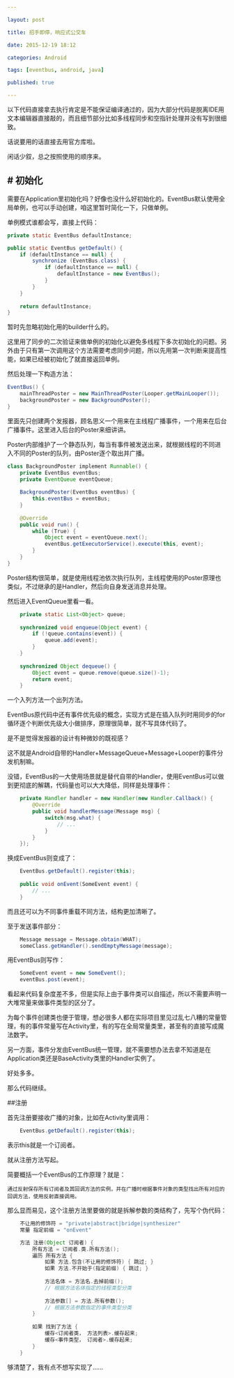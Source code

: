 ```yaml
---

layout: post

title: 招手即停，响应式公交车

date: 2015-12-19 18:12

categories: Android

tags: [eventbus, android, java]

published: true

---
```


以下代码直接拿去执行肯定是不能保证编译通过的，因为大部分代码是脱离IDE用文本编辑器直接敲的，而且细节部分比如多线程同步和空指针处理并没有写到很细致。

话说要用的话直接去用官方库啦。

闲话少叙，总之按照使用的顺序来。

## # 初始化

需要在Application里初始化吗？好像也没什么好初始化的。EventBus默认使用全局单例，也可以手动创建，咱这里暂时简化一下，只做单例。

单例模式谁都会写，直接上代码：

```java
private static EventBus defaultInstance;

public static EventBus getDefault() {
    if (defaultInstance == null) {
        synchronize (EventBus.class) {
            if (defaultInstance == null) {
                defaultInstance = new EventBus();
            }
        }
    }
    
    return defaultInstance;
}
```

暂时先忽略初始化用的builder什么的。

这里用了同步的二次验证来做单例的初始化以避免多线程下多次初始化的问题。另外由于只有第一次调用这个方法需要考虑同步问题，所以先用第一次判断来提高性能，如果已经被初始化了就直接返回单例。

然后处理一下构造方法：

```java
EventBus() {
    mainThreadPoster = new MainThreadPoster(Looper.getMainLooper());
    backgroundPoster = new BackgroundPoster();
}
```

里面先只创建两个发报器，顾名思义一个用来在主线程广播事件，一个用来在后台广播事件。这里进入后台的Poster来细讲讲。

Poster内部维护了一个静态队列，每当有事件被发送出来，就根据线程的不同进入不同的Poster的队列，由Poster逐个取出并广播。

```java
class BackgroundPoster implement Runnable() {
    private EventBus eventBus;
    private EventQueue eventQueue;
    
    BackgroundPoster(EventBus eventBus) {
        this.eventBus = eventBus;
    }
    
    @Override
    public void run() {
        while (True) {
            Object event = eventQueue.next();
            eventBus.getExecutorService().execute(this, event);
        }
    }
}
```

Poster结构很简单，就是使用线程池依次执行队列，主线程使用的Poster原理也类似，不过继承的是Handler，然后向自身发送消息并处理。

然后进入EventQueue里看一看。

```java
    private static List<Object> queue;
    
    synchronized void enqueue(Object event) {
        if (!queue.contains(event)) {
            queue.add(event);
        }
    }
    
    synchronized Object dequeue() {
        Object event = queue.remove(queue.size()-1);
        return event;
    }
```

一个入列方法一个出列方法。

EventBus原代码中还有事件优先级的概念，实现方式是在插入队列时用同步的for循环逐个判断优先级大小做排序，原理很简单，就不写具体代码了。

是不是觉得发报器的设计有种微妙的既视感？

这不就是Android自带的Handler+MessageQueue+Message+Looper的事件分发机制嘛。

没错，EventBus的一大使用场景就是替代自带的Handler，使用EventBus可以做到更彻底的解耦，代码量也可以大大降低，同样是处理事件：

```java
    private Handler handler = new Handler(new Handler.Callback() {
        @Override
        public void handlerMessage(Message msg) {
            switch(msg.what) {
                // ...
            }
        }
    });
```

换成EventBus则变成了：

```java
    EventBus.getDefault().register(this);
    
    public void onEvent(SomeEvent event) {
        // ...
    }
```

而且还可以为不同事件重载不同方法，结构更加清晰了。

至于发送事件部分：

```java
    Message message = Message.obtain(WHAT);
    someClass.getHandler().sendEmptyMessage(message);
```

用EventBus则写作：

```java
    SomeEvent event = new SomeEvent();
    eventBus.post(event);
```

看起来代码复杂度差不多，但是实际上由于事件类可以自描述，所以不需要声明一大堆常量来做事件类型的区分了。

为每个事件创建类也便于管理，想必很多人都在实际项目里见过乱七八糟的常量管理，有的事件常量写在Activity里，有的写在全局常量类里，甚至有的直接写成魔法数字。

另一方面，事件分发由EventBus统一管理，就不需要想办法去拿不知道是在Application类还是BaseActivity类里的Handler实例了。

好处多多。

那么代码继续。

##注册

首先注册要接收广播的对象，比如在Activity里调用：

```java
    EventBus.getDefault().register(this);
```

表示this就是一个订阅者。

就从注册方法写起。

简要概括一个EventBus的工作原理？就是：

    通过反射保存所有订阅者及其回调方法的实例，并在广播时根据事件对象的类型找出所有对应的回调方法，使用反射直接调用。
    
那么显而易见，这个注册方法里要做的就是拆解参数的类结构了，先写个伪代码：

```java
    不让用的修饰符 = "private|abstract|bridge|synthesizer"
    常量 指定前缀 = "onEvent"

    方法 注册(Object 订阅者) {
        所有方法 = 订阅者.类.所有方法();
        遍历 所有方法 {
            如果 方法.包含(不让用的修饰符) { 跳过; }
            如果 方法.不开始于(指定前缀) { 跳过; }
            
            方法名体 = 方法名.去掉前缀();
            // 根据方法名体指定的线程类型分类
            
            方法参数[] = 方法.所有参数();
            // 根据方法参数指定的事件类型分类
        }
        
        如果 找到了方法 {
            缓存<订阅者类， 方法列表>.缓存起来;
            缓存<事件类型， 订阅者>.缓存起来;
        }
    }
```

够清楚了，我有点不想写实现了……
